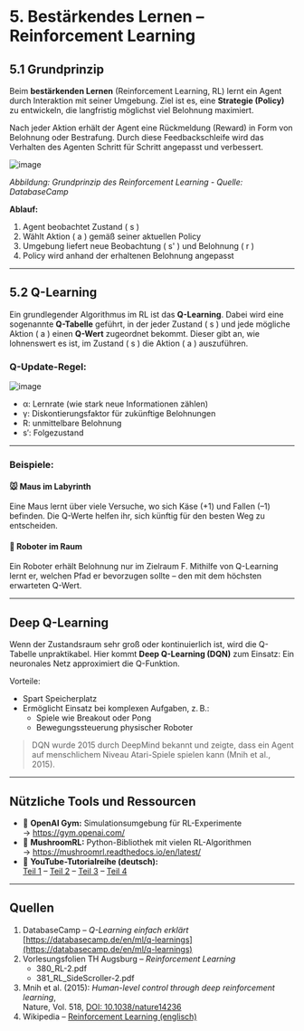 # 5. Bestärkendes Lernen – Reinforcement Learning

## 5.1 Grundprinzip

Beim **bestärkenden Lernen** (Reinforcement Learning, RL) lernt ein Agent durch Interaktion mit seiner Umgebung. Ziel ist es, eine **Strategie (Policy)** zu entwickeln, die langfristig möglichst viel Belohnung maximiert.

Nach jeder Aktion erhält der Agent eine Rückmeldung (Reward) in Form von Belohnung oder Bestrafung. Durch diese Feedbackschleife wird das Verhalten des Agenten Schritt für Schritt angepasst und verbessert.


![image](https://github.com/user-attachments/assets/11fa8f4b-bf7c-458a-a2f7-620d31529b92)
 
*Abbildung: Grundprinzip des Reinforcement Learning - Quelle: DatabaseCamp*

**Ablauf:**
1. Agent beobachtet Zustand \( s \)
2. Wählt Aktion \( a \) gemäß seiner aktuellen Policy
3. Umgebung liefert neue Beobachtung \( s' \) und Belohnung \( r \)
4. Policy wird anhand der erhaltenen Belohnung angepasst

---

## 5.2 Q-Learning

Ein grundlegender Algorithmus im RL ist das **Q-Learning**. Dabei wird eine sogenannte **Q-Tabelle** geführt, in der jeder Zustand \( s \) und jede mögliche Aktion \( a \) einen **Q-Wert** zugeordnet bekommt. Dieser gibt an, wie lohnenswert es ist, im Zustand \( s \) die Aktion \( a \) auszuführen.

### Q-Update-Regel:

![image](https://github.com/user-attachments/assets/b86108b5-7327-4528-9563-51c85249ac74)


-  α:  Lernrate (wie stark neue Informationen zählen)  
-  γ: Diskontierungsfaktor für zukünftige Belohnungen  
-  R: unmittelbare Belohnung  
-  s′: Folgezustand

---

### Beispiele:

#### 🐭 Maus im Labyrinth
Eine Maus lernt über viele Versuche, wo sich Käse (+1) und Fallen (–1) befinden. Die Q-Werte helfen ihr, sich künftig für den besten Weg zu entscheiden.

#### 🤖 Roboter im Raum
Ein Roboter erhält Belohnung nur im Zielraum F. Mithilfe von Q-Learning lernt er, welchen Pfad er bevorzugen sollte – den mit dem höchsten erwarteten Q-Wert.

---

## Deep Q-Learning

Wenn der Zustandsraum sehr groß oder kontinuierlich ist, wird die Q-Tabelle unpraktikabel. Hier kommt **Deep Q-Learning (DQN)** zum Einsatz: Ein neuronales Netz approximiert die Q-Funktion.

Vorteile:
- Spart Speicherplatz
- Ermöglicht Einsatz bei komplexen Aufgaben, z. B.:
  - Spiele wie Breakout oder Pong
  - Bewegungssteuerung physischer Roboter

> DQN wurde 2015 durch DeepMind bekannt und zeigte, dass ein Agent auf menschlichem Niveau Atari-Spiele spielen kann (Mnih et al., 2015).

---

## Nützliche Tools und Ressourcen

- 🧪 **OpenAI Gym:** Simulationsumgebung für RL-Experimente  
  → https://gym.openai.com/  
- 🧠 **MushroomRL:** Python-Bibliothek mit vielen RL-Algorithmen  
  → https://mushroomrl.readthedocs.io/en/latest/  
- 🎥 **YouTube-Tutorialreihe (deutsch):**  
  [Teil 1](https://www.youtube.com/watch?v=pc-H4vyg2L4) – [Teil 2](https://www.youtube.com/watch?v=0ODB_DvMiDI) – [Teil 3](https://www.youtube.com/watch?v=7cF3VzP5EDI) – [Teil 4](https://www.youtube.com/watch?v=Wypc1a-1ZYA)

---

## Quellen

1. DatabaseCamp – *Q-Learning einfach erklärt*  
   [https://databasecamp.de/en/ml/q-learnings](https://databasecamp.de/en/ml/q-learnings)  
2. Vorlesungsfolien TH Augsburg – *Reinforcement Learning*  
   - 380_RL-2.pdf  
   - 381_RL_SideScroller-2.pdf  
3. Mnih et al. (2015): *Human-level control through deep reinforcement learning*,  
   Nature, Vol. 518, [DOI: 10.1038/nature14236](https://doi.org/10.1038/nature14236)  
4. Wikipedia – [Reinforcement Learning (englisch)](https://en.wikipedia.org/wiki/Reinforcement_learning)

